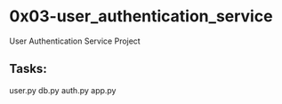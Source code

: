 # 0x03-user_authentication_service

User Authentication Service Project

## Tasks:

user.py
db.py
auth.py
app.py

